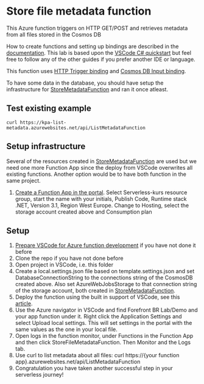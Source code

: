 # Store file metadata function

This Azure function triggers on HTTP GET/POST and retrieves metadata from all files stored in the Cosmos DB

How to create functions and setting up bindings are described in the [documentation](https://docs.microsoft.com/en-us/azure/azure-functions/). This lab is based upon the [VSCode C# quickstart](https://docs.microsoft.com/en-us/azure/azure-functions/create-first-function-vs-code-csharp?tabs=in-process&pivots=programming-runtime-functions-v3) but feel free to follow any of the other guides if you prefer another IDE or language.

This function uses [HTTP Trigger binding](https://docs.microsoft.com/en-us/azure/azure-functions/functions-bindings-http-webhook-trigger?tabs=csharp) and [Cosmos DB Input binding](https://docs.microsoft.com/en-us/azure/azure-functions/functions-bindings-cosmosdb-v2-input?tabs=csharp).

To have some data in the database, you should have setup the infrastructure for [StoreMetadataFunction](../store-metadata-function) and ran it once atleast.

## Test existing example

`curl https://kpa-list-metadata.azurewebsites.net/api/ListMetadataFunction`


## Setup infrastructure

Several of the resources created in [StoreMetadataFunction](../store-metadata-function) are used but we need one more Function App since the deploy from VSCode overwrites all existing functions. Another option would be to have both function in the same project.

1. [Create a Function App in the portal](https://docs.microsoft.com/en-us/azure/azure-functions/functions-create-function-app-portal#create-a-function-app). Select Serverless-kurs resource group, start the name with your initials, Publish Code, Runtime stack .NET, Version 3.1, Region West Europe. Change to Hosting, select the storage account created above and Consumption plan

## Setup

1. [Prepare VSCode for Azure function development](https://docs.microsoft.com/en-us/azure/azure-functions/create-first-function-vs-code-csharp?tabs=in-process&pivots=programming-runtime-functions-v3#configure-your-environment) if you have not done it before
1. Clone the repo if you have not done before
1. Open project in VSCode, i.e. this folder
1. Create a local.settings.json file based on template.settings.json and set DatabaseConnectionString to the connections string of the CosmosDB created above. Also set AzureWebJobsStorage to that connection string of the storage account, both created in [StoreMetadataFunction](../store-metadata-function).
1. Deploy the function using the built in support of VSCode, see this [article](https://docs.microsoft.com/en-us/azure/azure-functions/create-first-function-vs-code-csharp?tabs=in-process&pivots=programming-runtime-functions-v3#sign-in-to-azure).
1. Use the Azure navigator in VSCode and find Forefront BR Lab/Demo and your app function under it. Right click the Application Settings and select Upload local settings. This will set settings in the portal with the same values as the one in your local file.
1. Open logs in the function monitor, under Functions in the Function App and then click 
StoreFileMetadataFunction. Then Monitor and the Logs tab.
1. Use curl to list metadata about all files: curl https://{your function app}.azurewebsites.net/api/ListMetadataFunction
1. Congratulation you have taken another successful step in your serverless journey!
